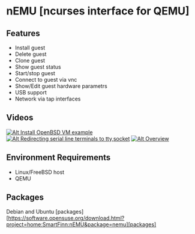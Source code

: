 **nEMU** [**n**curses interface for Q**EMU**]
===========

## Features
 * Install guest
 * Delete guest
 * Clone guest
 * Show guest status
 * Start/stop guest
 * Connect to guest via vnc
 * Show/Edit guest hardware parametrs
 * USB support
 * Network via tap interfaces

## Videos
[![Alt Install OpenBSD VM example](http://img.youtube.com/vi/GdqSk1cto50/1.jpg)](http://www.youtube.com/watch?v=GdqSk1cto50)
[![Alt Redirecting serial line terminals to tty,socket](http://img.youtube.com/vi/j5jeFa9Pl9E/1.jpg)](http://www.youtube.com/watch?v=j5jeFa9Pl9E)
[![Alt Overview](http://img.youtube.com/vi/jOtCY--LEN8/1.jpg)](http://www.youtube.com/watch?v=jOtCY--LEN8)

## Environment Requirements
 * Linux/FreeBSD host
 * QEMU

## Packages
 Debian and Ubuntu [packages]
 [https://software.opensuse.org/download.html?project=home:SmartFinn:nEMU&package=nemu][packages]
